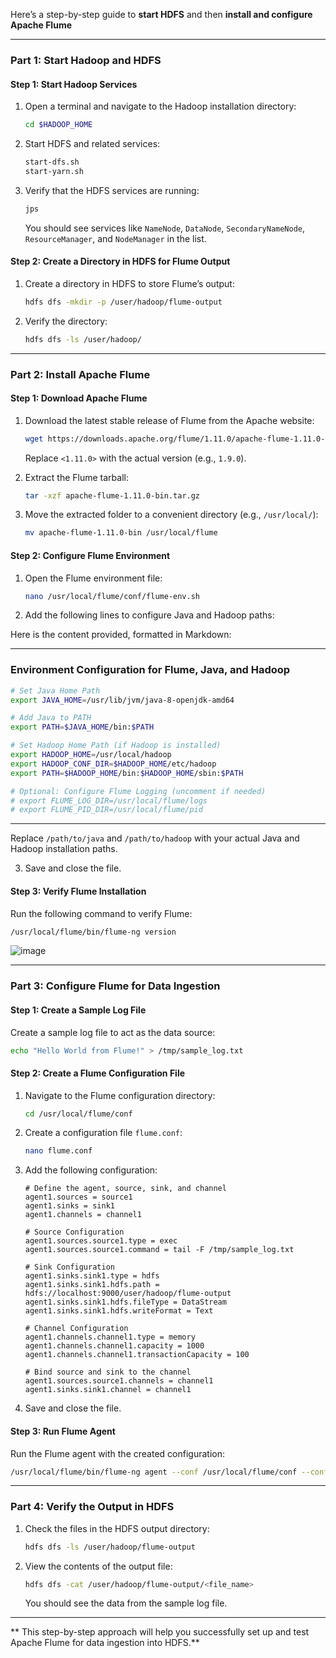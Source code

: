 Here’s a step-by-step guide to **start HDFS** and then **install and configure Apache Flume**

---

### **Part 1: Start Hadoop and HDFS**

#### Step 1: Start Hadoop Services
1. Open a terminal and navigate to the Hadoop installation directory:
   ```bash
   cd $HADOOP_HOME
   ```
2. Start HDFS and related services:
   ```bash
   start-dfs.sh
   start-yarn.sh
   ```

3. Verify that the HDFS services are running:
   ```bash
   jps
   ```
   You should see services like `NameNode`, `DataNode`, `SecondaryNameNode`, `ResourceManager`, and `NodeManager` in the list.

#### Step 2: Create a Directory in HDFS for Flume Output
1. Create a directory in HDFS to store Flume’s output:
   ```bash
   hdfs dfs -mkdir -p /user/hadoop/flume-output
   ```

2. Verify the directory:
   ```bash
   hdfs dfs -ls /user/hadoop/
   ```

---

### **Part 2: Install Apache Flume**

#### Step 1: Download Apache Flume
1. Download the latest stable release of Flume from the Apache website:
   ```bash
   wget https://downloads.apache.org/flume/1.11.0/apache-flume-1.11.0-bin.tar.gz
   ```
   Replace `<1.11.0>` with the actual version (e.g., `1.9.0`).

2. Extract the Flume tarball:
   ```bash
   tar -xzf apache-flume-1.11.0-bin.tar.gz
   ```

3. Move the extracted folder to a convenient directory (e.g., `/usr/local/`):
   ```bash
   mv apache-flume-1.11.0-bin /usr/local/flume
   ```

#### Step 2: Configure Flume Environment
1. Open the Flume environment file:
   ```bash
   nano /usr/local/flume/conf/flume-env.sh
   ```

2. Add the following lines to configure Java and Hadoop paths:

Here is the content provided, formatted in Markdown:

---

### **Environment Configuration for Flume, Java, and Hadoop**

```bash
# Set Java Home Path
export JAVA_HOME=/usr/lib/jvm/java-8-openjdk-amd64

# Add Java to PATH
export PATH=$JAVA_HOME/bin:$PATH

# Set Hadoop Home Path (if Hadoop is installed)
export HADOOP_HOME=/usr/local/hadoop
export HADOOP_CONF_DIR=$HADOOP_HOME/etc/hadoop
export PATH=$HADOOP_HOME/bin:$HADOOP_HOME/sbin:$PATH

# Optional: Configure Flume Logging (uncomment if needed)
# export FLUME_LOG_DIR=/usr/local/flume/logs
# export FLUME_PID_DIR=/usr/local/flume/pid
```

---

   Replace `/path/to/java` and `/path/to/hadoop` with your actual Java and Hadoop installation paths.

3. Save and close the file.

#### Step 3: Verify Flume Installation
Run the following command to verify Flume:
```bash
/usr/local/flume/bin/flume-ng version
```
![image](https://github.com/user-attachments/assets/879f8c80-b980-4ea2-86c5-2e0b15239073)

---

### **Part 3: Configure Flume for Data Ingestion**

#### Step 1: Create a Sample Log File
Create a sample log file to act as the data source:
```bash
echo "Hello World from Flume!" > /tmp/sample_log.txt
```

#### Step 2: Create a Flume Configuration File
1. Navigate to the Flume configuration directory:
   ```bash
   cd /usr/local/flume/conf
   ```

2. Create a configuration file `flume.conf`:
   ```bash
   nano flume.conf
   ```

3. Add the following configuration:
   ```properties
   # Define the agent, source, sink, and channel
   agent1.sources = source1
   agent1.sinks = sink1
   agent1.channels = channel1

   # Source Configuration
   agent1.sources.source1.type = exec
   agent1.sources.source1.command = tail -F /tmp/sample_log.txt

   # Sink Configuration
   agent1.sinks.sink1.type = hdfs
   agent1.sinks.sink1.hdfs.path = hdfs://localhost:9000/user/hadoop/flume-output
   agent1.sinks.sink1.hdfs.fileType = DataStream
   agent1.sinks.sink1.hdfs.writeFormat = Text

   # Channel Configuration
   agent1.channels.channel1.type = memory
   agent1.channels.channel1.capacity = 1000
   agent1.channels.channel1.transactionCapacity = 100

   # Bind source and sink to the channel
   agent1.sources.source1.channels = channel1
   agent1.sinks.sink1.channel = channel1
   ```

4. Save and close the file.

#### Step 3: Run Flume Agent
Run the Flume agent with the created configuration:
```bash
/usr/local/flume/bin/flume-ng agent --conf /usr/local/flume/conf --conf-file /usr/local/flume/conf/flume.conf --name agent1 -Dflume.root.logger=INFO,console
```

---

### **Part 4: Verify the Output in HDFS**

1. Check the files in the HDFS output directory:
   ```bash
   hdfs dfs -ls /user/hadoop/flume-output
   ```

2. View the contents of the output file:
   ```bash
   hdfs dfs -cat /user/hadoop/flume-output/<file_name>
   ```

   You should see the data from the sample log file.

---
**
This step-by-step approach will help you successfully set up and test Apache Flume for data ingestion into HDFS.**
